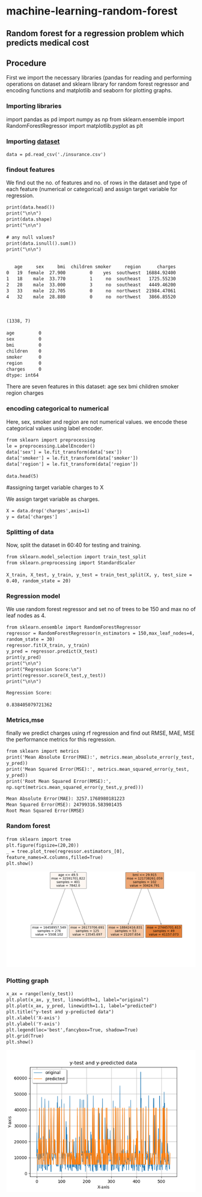 # machine-learning-random-forest

## Random forest for a regression problem which predicts medical cost

## Procedure
First we import the necessary libraries (pandas for reading and performing
operations on dataset and sklearn library for random forest regressor and
encoding functions and matplotlib and seaborn for plotting graphs.
### Importing libraries

import pandas as pd
import numpy as np
from sklearn.ensemble import RandomForestRegressor
import matplotlib.pyplot as plt

### Importing [dataset](https://www.kaggle.com/datasets/mirichoi0218/insurance)
```
data = pd.read_csv('./insurance.csv')
```

### findout features

We find out the no. of features and no. of rows in the dataset and type of each
feature (numerical or categorical) and assign target variable for regression.
```
print(data.head())
print("\n\n")
print(data.shape)
print("\n\n")

# any null values?
print(data.isnull().sum())
print("\n\n")
```

```

   age     sex     bmi  children smoker     region      charges
0   19  female  27.900         0    yes  southwest  16884.92400
1   18    male  33.770         1     no  southeast   1725.55230
2   28    male  33.000         3     no  southeast   4449.46200
3   33    male  22.705         0     no  northwest  21984.47061
4   32    male  28.880         0     no  northwest   3866.85520



(1338, 7)

age         0
sex         0
bmi         0
children    0
smoker      0
region      0
charges     0
dtype: int64

```
There are seven features in this dataset:
age
sex
bmi
children
smoker
region
charges

### encoding  categorical to numerical
Here, sex, smoker and region are not numerical values.
we encode these categorical values using label encoder.
```
from sklearn import preprocessing
le = preprocessing.LabelEncoder()
data['sex'] = le.fit_transform(data['sex'])
data['smoker'] = le.fit_transform(data['smoker'])
data['region'] = le.fit_transform(data['region'])

data.head(5)
```
#assigning target variable charges to X

We assign target variable as charges.
```
X = data.drop('charges',axis=1)
y = data['charges']
```
### Splitting of data

Now, split the dataset in 60:40 for testing and training.
```
from sklearn.model_selection import train_test_split
from sklearn.preprocessing import StandardScaler

X_train, X_test, y_train, y_test = train_test_split(X, y, test_size = 0.40, random_state = 20)
```

### Regression model

We use random forest regressor and set no of trees to be 150 and max no of leaf
nodes as 4.


```
from sklearn.ensemble import RandomForestRegressor
regressor = RandomForestRegressor(n_estimators = 150,max_leaf_nodes=4, random_state = 30)
regressor.fit(X_train, y_train)
y_pred = regressor.predict(X_test)
print(y_pred)
print("\n\n")
print("Regression Score:\n")
print(regressor.score(X_test,y_test))
print("\n\n")
```
```
Regression Score:

0.838405079721362
```

### Metrics,mse
finally we predict charges using rf regression and find out RMSE, MAE, MSE
the performance metrics for this regression.
```
from sklearn import metrics
print('Mean Absolute Error(MAE):', metrics.mean_absolute_error(y_test, y_pred))
print('Mean Squared Error(MSE):', metrics.mean_squared_error(y_test, y_pred))
print('Root Mean Squared Error(RMSE):', np.sqrt(metrics.mean_squared_error(y_test,y_pred)))
```
```
Mean Absolute Error(MAE): 3257.1768980181223
Mean Squared Error(MSE): 24799316.583901435
Root Mean Squared Error(RMSE)
```
### Random forest
```
from sklearn import tree
plt.figure(figsize=(20,20))
_ = tree.plot_tree(regressor.estimators_[0], feature_names=X.columns,filled=True)
plt.show()
```
![](./tree.png)
### Plotting graph
```
x_ax = range(len(y_test))
plt.plot(x_ax, y_test, linewidth=1, label="original")
plt.plot(x_ax, y_pred, linewidth=1.1, label="predicted")
plt.title("y-test and y-predicted data")
plt.xlabel('X-axis')
plt.ylabel('Y-axis')
plt.legend(loc='best',fancybox=True, shadow=True)
plt.grid(True)
plt.show() 
```
![](./graph.png)
